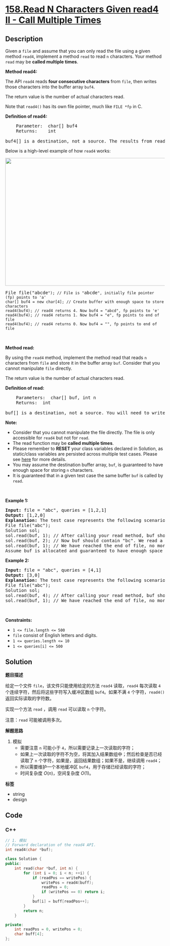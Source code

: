 # [158.Read N Characters Given read4 II - Call Multiple Times](https://leetcode.com/problems/read-n-characters-given-read4-ii---call-multiple-times/description/)

## Description

<p>Given a <code>file</code> and assume that you can only read the file using a given method <code>read4</code>, implement a method <code>read</code> to read <code>n</code> characters. Your method <code>read</code> may be <strong>called multiple times</strong>.</p>

<p><strong>Method read4: </strong></p>

<p>The API <code>read4</code> reads <strong>four consecutive characters</strong> from <code>file</code>, then writes those characters into the buffer array <code>buf4</code>.</p>

<p>The return value is the number of actual characters read.</p>

<p>Note that <code>read4()</code> has its own file pointer, much like <code>FILE *fp</code> in C.</p>

<p><strong>Definition of read4:</strong></p>

<pre>
    Parameter:  char[] buf4
    Returns:    int

buf4[] is a destination, not a source. The results from read4 will be copied to buf4[].
</pre>

<p>Below is a high-level example of how <code>read4</code> works:</p>
<img alt="" src="https://fastly.jsdelivr.net/gh/doocs/leetcode@main/solution/0100-0199/0158.Read%20N%20Characters%20Given%20read4%20II%20-%20Call%20Multiple%20Times/images/157_example.png" style="width: 600px; height: 403px;" />
<pre>
File file(&quot;abcde<code>&quot;); // File is &quot;</code>abcde<code>&quot;, initially file pointer (fp) points to &#39;a&#39;
char[] buf4 = new char[4]; // Create buffer with enough space to store characters
read4(buf4); // read4 returns 4. Now buf4 = &quot;abcd&quot;, fp points to &#39;e&#39;
read4(buf4); // read4 returns 1. Now buf4 = &quot;e&quot;, fp points to end of file
read4(buf4); // read4 returns 0. Now buf4 = &quot;&quot;, fp points to end of file</code>
</pre>

<p>&nbsp;</p>

<p><strong>Method read:</strong></p>

<p>By using the <code>read4</code> method, implement the method read that reads <code>n</code> characters from <code>file</code> and store it in the buffer array <code>buf</code>. Consider that you cannot manipulate <code>file</code> directly.</p>

<p>The return value is the number of actual characters read.</p>

<p><strong>Definition of read: </strong></p>

<pre>
    Parameters:  char[] buf, int n
    Returns:  int

buf[] is a destination, not a source. You will need to write the results to buf[].
</pre>

<p><strong>Note:</strong></p>

<ul>
  <li>Consider that you cannot manipulate the file directly. The file is only accessible for <code>read4</code> but not for <code>read</code>.</li>
  <li>The read function may be <strong>called multiple times</strong>.</li>
  <li>Please remember to <strong>RESET</strong> your class variables declared in Solution, as static/class variables are persisted across multiple test cases. Please see <a href="https://leetcode.com/faq/" target="_blank">here</a> for more details.</li>
  <li>You may assume the destination buffer array, <code>buf</code>, is guaranteed to have enough space for storing <code>n</code> characters.</li>
  <li>It is guaranteed that in a given test case the same buffer <code>buf</code> is called by <code>read</code>.</li>
</ul>

<p>&nbsp;</p>
<p><strong class="example">Example 1:</strong></p>

<pre>
<strong>Input:</strong> file = &quot;abc&quot;, queries = [1,2,1]
<strong>Output:</strong> [1,2,0]
<strong>Explanation:</strong> The test case represents the following scenario:
File file(&quot;abc&quot;);
Solution sol;
sol.read(buf, 1); // After calling your read method, buf should contain &quot;a&quot;. We read a total of 1 character from the file, so return 1.
sol.read(buf, 2); // Now buf should contain &quot;bc&quot;. We read a total of 2 characters from the file, so return 2.
sol.read(buf, 1); // We have reached the end of file, no more characters can be read. So return 0.
Assume buf is allocated and guaranteed to have enough space for storing all characters from the file.
</pre>

<p><strong class="example">Example 2:</strong></p>

<pre>
<strong>Input:</strong> file = &quot;abc&quot;, queries = [4,1]
<strong>Output:</strong> [3,0]
<strong>Explanation:</strong> The test case represents the following scenario:
File file(&quot;abc&quot;);
Solution sol;
sol.read(buf, 4); // After calling your read method, buf should contain &quot;abc&quot;. We read a total of 3 characters from the file, so return 3.
sol.read(buf, 1); // We have reached the end of file, no more characters can be read. So return 0.
</pre>

<p>&nbsp;</p>
<p><strong>Constraints:</strong></p>

<ul>
  <li><code>1 &lt;= file.length &lt;= 500</code></li>
  <li><code>file</code> consist of English letters and digits.</li>
  <li><code>1 &lt;= queries.length &lt;= 10</code></li>
  <li><code>1 &lt;= queries[i] &lt;= 500</code></li>
</ul>

## Solution

**题目描述**

给定一个文件 `file`，该文件只能使用给定的方法 `read4` 读取，`read4` 每次读取 `4` 个连续字符，然后将这些字符写入缓冲区数组 `buf4`。如果不满 `4` 个字符，`read4()` 返回实际读取的字符数。

实现一个方法 `read` ，调用 `read` 可以读取 `n` 个字符。

注意：`read` 可能被调用多次。

**解题思路**

1. 模拟
   - 需要注意 `n` 可能小于 `4`，所以需要记录上一次读取的字符；
   - 如果上一次读取的字符不为空，将其加入结果数组中；然后检查是否已经读取了 `n` 个字符，如果是，返回结果数组；如果不是，继续调用 `read4`；
   - 所以需要维护一个本地缓冲区 `buf4`，用于存储已经读取的字符；
   - 时间复杂度 $O(n)$，空间复杂度 $O(1)$。

**标签**

- string
- design

<!-- code start -->
## Code

### C++

```cpp
// 1. 模拟
// Forward declaration of the read4 API.
int read4(char *buf);

class Solution {
public:
    int read(char *buf, int n) {
        for (int i = 0; i < n; ++i) {
            if (readPos == writePos) {
                writePos = read4(buff);
                readPos = 0;
                if (writePos == 0) return i;
            }
            buf[i] = buff[readPos++];
        }
        return n;
    }

private:
    int readPos = 0, writePos = 0;
    char buff[4];
};
```

<!-- code end -->
